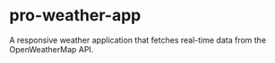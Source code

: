 # pro-weather-app
A responsive weather application that fetches real-time data from the OpenWeatherMap API.
